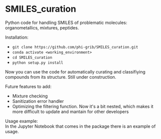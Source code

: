 # SMILES_curation
Python code for handling SMILES of problematic molecules: organometallics, mixtures, peptides.

Installation:
* `git clone https://github.com/phi-grib/SMILES_curation.git`
* `conda activate <working_environment>`
* `cd SMILES_curation`
* `python setup.py install`

Now you can use the code for automatically curating and classifiying compounds from its structure.
Still under construction.

Future features to add:
- Mixture checking
- Sanitization error handler
- Optimizing the filtering function. Now it's a bit nested, which makes it more difficult to update and mantain for other developers

Usage example:<br>
In the Jupyter Notebook that comes in the package there is an example of usage.
